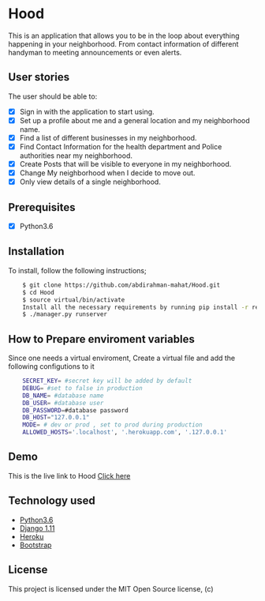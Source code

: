 # Hood
This is an application that allows you to be in the loop about everything happening in your neighborhood. From contact information of different handyman to meeting announcements or even alerts.

## User stories

The user should be able to:

+ [x] Sign in with the application to start using.
+ [x] Set up a profile about me and a general location and my neighborhood name.
+ [x] Find a list of different businesses in my neighborhood.
+ [x] Find Contact Information for the health department and Police authorities near my neighborhood.
+ [x] Create Posts that will be visible to everyone in my neighborhood.
+ [x] Change My neighborhood when I decide to move out.
+ [x] Only view details of a single neighborhood.

## Prerequisites
+ [x] Python3.6

## Installation
To install, follow the following instructions;

```bash
    $ git clone https://github.com/abdirahman-mahat/Hood.git
    $ cd Hood
    $ source virtual/bin/activate
    Install all the necessary requirements by running pip install -r requirements.txt (Python 3.6).
    $ ./manager.py runserver
```
## How to Prepare enviroment variables
Since one needs a virtual enviroment, Create a virtual file and add the following configutions to it

```bash
    SECRET_KEY= #secret key will be added by default
    DEBUG= #set to false in production
    DB_NAME= #database name
    DB_USER= #database user
    DB_PASSWORD=#database password
    DB_HOST="127.0.0.1"
    MODE= # dev or prod , set to prod during production
    ALLOWED_HOSTS='.localhost', '.herokuapp.com', '.127.0.0.1'
```
## Demo

This is the live link to Hood [Click here](https://hood-manka.herokuapp.com)

## Technology used

* [Python3.6](https://www.python.org/)
* [Django 1.11](https://www.djangoproject.com/)
* [Heroku](https://heroku.com)
* [Bootstrap](https://www.getbootstrap.com/)

## License
This project is licensed under the MIT Open Source license, (c) 
